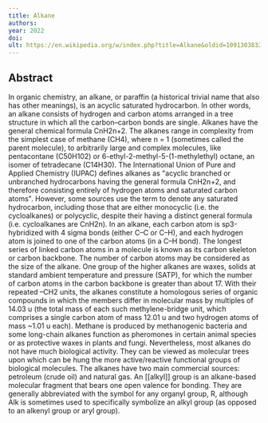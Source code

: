 ```yaml
---
title: Alkane
authors: 
year: 2022
doi: 
ult: https://en.wikipedia.org/w/index.php?title=Alkane&oldid=1091303832
---
```

## Abstract
In organic chemistry, an alkane, or paraffin (a historical trivial name that also has other meanings), is an acyclic saturated hydrocarbon. In other words, an alkane consists of hydrogen and carbon atoms arranged in a tree structure in which all the carbon–carbon bonds are single. Alkanes have the general chemical formula CnH2n+2. The alkanes range in complexity from the simplest case of methane (CH4), where n = 1 (sometimes called the parent molecule), to arbitrarily large and complex molecules, like pentacontane (C50H102) or 6-ethyl-2-methyl-5-(1-methylethyl) octane, an isomer of tetradecane (C14H30).
The International Union of Pure and Applied Chemistry (IUPAC) defines alkanes as "acyclic branched or unbranched hydrocarbons having the general formula CnH2n+2, and therefore consisting entirely of hydrogen atoms and saturated carbon atoms". However, some sources use the term to denote any saturated hydrocarbon, including those that are either monocyclic (i.e. the cycloalkanes) or polycyclic, despite their having a distinct general formula (i.e. cycloalkanes are CnH2n).
In an alkane, each carbon atom is sp3-hybridized with 4 sigma bonds (either C–C or C–H), and each hydrogen atom is joined to one of the carbon atoms (in a C–H bond). The longest series of linked carbon atoms in a molecule is known as its carbon skeleton or carbon backbone. The number of carbon atoms may be considered as the size of the alkane.
One group of the higher alkanes are waxes, solids at standard ambient temperature and pressure (SATP), for which the number of carbon atoms in the carbon backbone is greater than about 17.
With their repeated –CH2 units, the alkanes constitute a homologous series of organic compounds in which the members differ in molecular mass by multiples of 14.03 u (the total mass of each such methylene-bridge unit, which comprises a single carbon atom of mass 12.01 u and two hydrogen atoms of mass ~1.01 u each).
Methane is produced by methanogenic bacteria and some long-chain alkanes function as pheromones in certain animal species or as protective waxes in plants and fungi. Nevertheless, most alkanes do not have much biological activity.  They can be viewed as molecular trees upon which can be hung the more active/reactive functional groups of biological molecules.
The alkanes have two main commercial sources: petroleum (crude oil) and natural gas.
An [[alkyl]] group is an alkane-based molecular fragment that bears one open valence for bonding. They are generally abbreviated with the symbol for any organyl group, R, although Alk is sometimes used to specifically symbolize an alkyl group (as opposed to an alkenyl group or aryl group).
